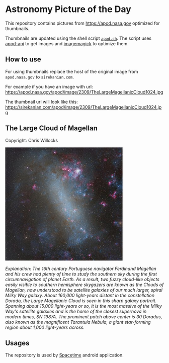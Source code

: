 # Astronomy Picture of the Day

This repository contains pictures from https://apod.nasa.gov optimized for thumbnails.

Thumbnails are updated using the shell script [`apod.sh`](apod.sh). The script
uses [apod-api](https://github.com/nasa/apod-api) to get images and [imagemagick](https://imagemagick.org) to
optimize them.

## How to use

For using thumbnails replace the host of the original image from `apod.nasa.gov` to `sirekanian.com`.

For example if you have an image with url:<br>
https://apod.nasa.gov/apod/image/2309/TheLargeMagellanicCloud1024.jpg

The thumbnail url will look like this:<br>
https://sirekanian.com/apod/image/2309/TheLargeMagellanicCloud1024.jpg

## The Large Cloud of Magellan

Copyright: Chris Willocks

[![the picture of the day][1]][2]

_Explanation: The 16th century Portuguese navigator Ferdinand Magellan and his crew had plenty of time to study the southern sky during the first circumnavigation of planet Earth. As a result, two fuzzy cloud-like objects easily visible to southern hemisphere skygazers are known as the Clouds of Magellan, now understood to be satellite galaxies of our much larger, spiral Milky Way galaxy. About 160,000 light-years distant in the constellation Dorado, the Large Magellanic Cloud is seen in this sharp galaxy portrait. Spanning about 15,000 light-years or so, it is the most massive of the Milky Way's satellite galaxies and is the home of the closest supernova in modern times, SN 1987A.  The prominent patch above center is 30 Doradus, also known as the magnificent Tarantula Nebula, a giant star-forming region about 1,000 light-years across._

## Usages

The repository is used by [Spacetime][3] android application.

[1]: image/2309/TheLargeMagellanicCloud1024.jpg

[2]: https://apod.nasa.gov/apod/image/2309/TheLargeMagellanicCloud1024.jpg

[3]: https://github.com/sirekanian/spacetime
